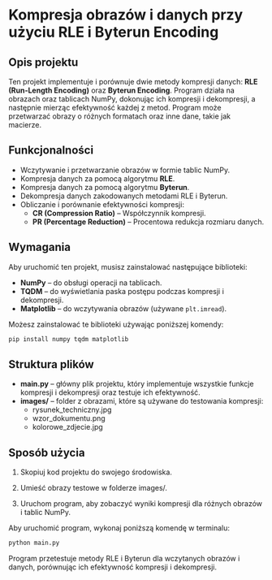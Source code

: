 # Kompresja obrazów i danych przy użyciu RLE i Byterun Encoding

## Opis projektu

Ten projekt implementuje i porównuje dwie metody kompresji danych: **RLE (Run-Length Encoding)** oraz **Byterun Encoding**. Program działa na obrazach oraz tablicach NumPy, dokonując ich kompresji i dekompresji, a następnie mierząc efektywność każdej z metod. Program może przetwarzać obrazy o różnych formatach oraz inne dane, takie jak macierze.

## Funkcjonalności

- Wczytywanie i przetwarzanie obrazów w formie tablic NumPy.
- Kompresja danych za pomocą algorytmu **RLE**.
- Kompresja danych za pomocą algorytmu **Byterun**.
- Dekompresja danych zakodowanych metodami RLE i Byterun.
- Obliczanie i porównanie efektywności kompresji:
  - **CR (Compression Ratio)** – Współczynnik kompresji.
  - **PR (Percentage Reduction)** – Procentowa redukcja rozmiaru danych.

## Wymagania

Aby uruchomić ten projekt, musisz zainstalować następujące biblioteki:

- **NumPy** – do obsługi operacji na tablicach.
- **TQDM** – do wyświetlania paska postępu podczas kompresji i dekompresji.
- **Matplotlib** – do wczytywania obrazów (używane `plt.imread`).
  
Możesz zainstalować te biblioteki używając poniższej komendy:

```bash
pip install numpy tqdm matplotlib
```

## Struktura plików
- **main.py** – główny plik projektu, który implementuje wszystkie funkcje kompresji i dekompresji oraz testuje ich efektywność.
- **images/** – folder z obrazami, które są używane do testowania kompresji:
  - rysunek_techniczny.jpg
  - wzor_dokumentu.png
  - kolorowe_zdjecie.jpg

## Sposób użycia
1. Skopiuj kod projektu do swojego środowiska.

2. Umieść obrazy testowe w folderze images/.

3. Uruchom program, aby zobaczyć wyniki kompresji dla różnych obrazów i tablic NumPy.

Aby uruchomić program, wykonaj poniższą komendę w terminalu:
```bash
python main.py
```

Program przetestuje metody RLE i Byterun dla wczytanych obrazów i danych, porównując ich efektywność kompresji i dekompresji.
